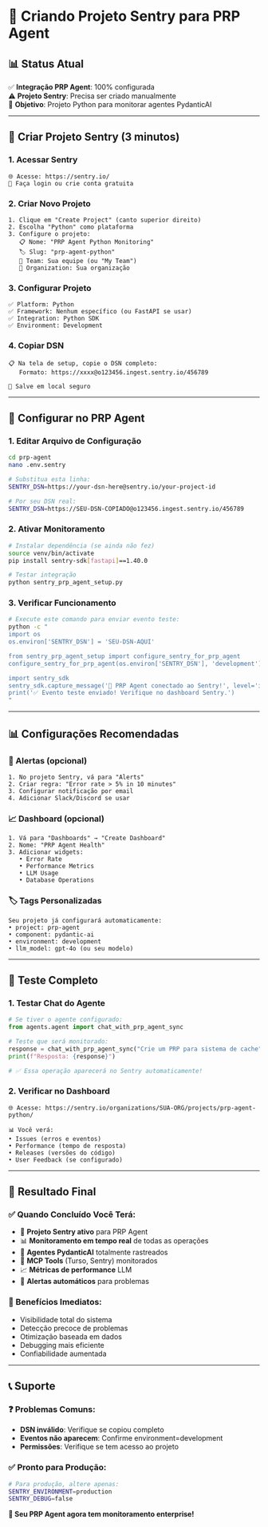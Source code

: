 # 🚨 Criando Projeto Sentry para PRP Agent

## 📊 Status Atual

✅ **Integração PRP Agent**: 100% configurada  
⚠️ **Projeto Sentry**: Precisa ser criado manualmente  
🎯 **Objetivo**: Projeto Python para monitorar agentes PydanticAI

---

## 🚀 Criar Projeto Sentry (3 minutos)

### **1. Acessar Sentry**
```
🌐 Acesse: https://sentry.io/
👤 Faça login ou crie conta gratuita
```

### **2. Criar Novo Projeto**
```
1. Clique em "Create Project" (canto superior direito)
2. Escolha "Python" como plataforma
3. Configure o projeto:
   📋 Nome: "PRP Agent Python Monitoring"
   🏷️ Slug: "prp-agent-python"
   👥 Team: Sua equipe (ou "My Team")
   🏢 Organization: Sua organização
```

### **3. Configurar Projeto**
```
✅ Platform: Python
✅ Framework: Nenhum específico (ou FastAPI se usar)
✅ Integration: Python SDK
✅ Environment: Development
```

### **4. Copiar DSN**
```
📋 Na tela de setup, copie o DSN completo:
   Formato: https://xxxx@o123456.ingest.sentry.io/456789
   
💾 Salve em local seguro
```

---

## 🔧 Configurar no PRP Agent

### **1. Editar Arquivo de Configuração**
```bash
cd prp-agent
nano .env.sentry

# Substitua esta linha:
SENTRY_DSN=https://your-dsn-here@sentry.io/your-project-id

# Por seu DSN real:
SENTRY_DSN=https://SEU-DSN-COPIADO@o123456.ingest.sentry.io/456789
```

### **2. Ativar Monitoramento**
```bash
# Instalar dependência (se ainda não fez)
source venv/bin/activate
pip install sentry-sdk[fastapi]==1.40.0

# Testar integração
python sentry_prp_agent_setup.py
```

### **3. Verificar Funcionamento**
```bash
# Execute este comando para enviar evento teste:
python -c "
import os
os.environ['SENTRY_DSN'] = 'SEU-DSN-AQUI'

from sentry_prp_agent_setup import configure_sentry_for_prp_agent
configure_sentry_for_prp_agent(os.environ['SENTRY_DSN'], 'development')

import sentry_sdk
sentry_sdk.capture_message('🎉 PRP Agent conectado ao Sentry!', level='info')
print('✅ Evento teste enviado! Verifique no dashboard Sentry.')
"
```

---

## 📊 Configurações Recomendadas

### **🔔 Alertas (opcional)**
```
1. No projeto Sentry, vá para "Alerts"
2. Criar regra: "Error rate > 5% in 10 minutes"
3. Configurar notificação por email
4. Adicionar Slack/Discord se usar
```

### **📈 Dashboard (opcional)**
```
1. Vá para "Dashboards" → "Create Dashboard"
2. Nome: "PRP Agent Health"
3. Adicionar widgets:
   • Error Rate
   • Performance Metrics  
   • LLM Usage
   • Database Operations
```

### **🏷️ Tags Personalizadas**
```
Seu projeto já configurará automaticamente:
• project: prp-agent
• component: pydantic-ai
• environment: development
• llm_model: gpt-4o (ou seu modelo)
```

---

## 🧪 Teste Completo

### **1. Testar Chat do Agente**
```python
# Se tiver o agente configurado:
from agents.agent import chat_with_prp_agent_sync

# Teste que será monitorado:
response = chat_with_prp_agent_sync("Crie um PRP para sistema de cache")
print(f"Resposta: {response}")

# ✅ Essa operação aparecerá no Sentry automaticamente!
```

### **2. Verificar no Dashboard**
```
🌐 Acesse: https://sentry.io/organizations/SUA-ORG/projects/prp-agent-python/

📊 Você verá:
• Issues (erros e eventos)
• Performance (tempo de resposta)
• Releases (versões do código)
• User Feedback (se configurado)
```

---

## 🎯 Resultado Final

### **✅ Quando Concluído Você Terá:**
- 🚨 **Projeto Sentry ativo** para PRP Agent
- 📊 **Monitoramento em tempo real** de todas as operações
- 🤖 **Agentes PydanticAI** totalmente rastreados
- 🔧 **MCP Tools** (Turso, Sentry) monitorados
- 📈 **Métricas de performance** LLM
- 🔔 **Alertas automáticos** para problemas

### **🚀 Benefícios Imediatos:**
- Visibilidade total do sistema
- Detecção precoce de problemas
- Otimização baseada em dados
- Debugging mais eficiente
- Confiabilidade aumentada

---

## 📞 Suporte

### **❓ Problemas Comuns:**
- **DSN inválido**: Verifique se copiou completo
- **Eventos não aparecem**: Confirme environment=development
- **Permissões**: Verifique se tem acesso ao projeto

### **✅ Pronto para Produção:**
```bash
# Para produção, altere apenas:
SENTRY_ENVIRONMENT=production
SENTRY_DEBUG=false
```

**🎉 Seu PRP Agent agora tem monitoramento enterprise!**